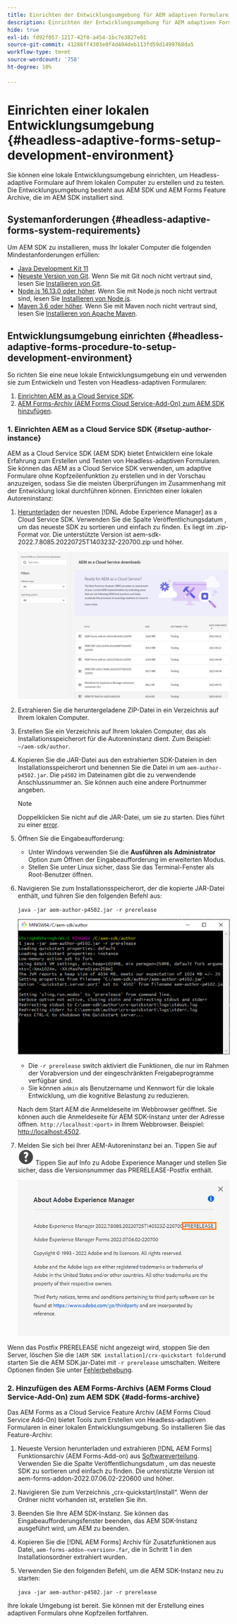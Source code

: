 ```yaml
---
title: Einrichten der Entwicklungsumgebung für AEM adaptiven Formulare ohne Kopfzeilen
description: Einrichten der Entwicklungsumgebung für AEM adaptiven Formulare ohne Kopfzeilen
hide: true
exl-id: fd92f057-1217-42f8-a454-1bc7e3827e01
source-git-commit: 41286ff4303e0f4d404deb113fd59d1499768da5
workflow-type: tm+mt
source-wordcount: '758'
ht-degree: 10%

---
```



# Einrichten einer lokalen Entwicklungsumgebung {#headless-adaptive-forms-setup-development-environment}

Sie können eine lokale Entwicklungsumgebung einrichten, um Headless-adaptive Formulare auf Ihrem lokalen Computer zu erstellen und zu testen. Die Entwicklungsumgebung besteht aus AEM SDK und AEM Forms Feature Archive, die im AEM SDK installiert sind.
<!--
 After a Headless adaptive form or related assets are ready on the local development environment, you can deploy the Headless adaptive form application to your publishing environment. -- >

You require knowledge to build application using react, Git, and Maven to use Headless adaptive forms.

<!-- 

### Download the latest version of AEM as a Cloud Service SDK or Forms feature archive (AEM Forms add-on) from Software Distribution {#software-distribution}

To download the supported version of Adobe Experience Manager as a Cloud Service SDK or Forms feature archive (AEM Forms add-on):

1. Log in to [Software Distribution](https://experience.adobe.com/#/downloads) portal with your Adobe ID.

    >[!NOTE]
    >
    > Your Adobe Organization must be provisioned for AEM as a Cloud Service to download the AEM as a Cloud Service SDK.

1. Navigate to the **[!UICONTROL AEM as a Cloud Service]** tab.
1. Sort by published date in descending order.
1. Click on the latest Adobe Experience Manager as a Cloud Service SDK or Forms feature archive (AEM Forms add-on).
1. Review and accept the EULA. Tap the **[!UICONTROL Download]** button. -->

## Systemanforderungen {#headless-adaptive-forms-system-requirements}

Um AEM SDK zu installieren, muss Ihr lokaler Computer die folgenden Mindestanforderungen erfüllen:

* [Java Development Kit 11](https://experience.adobe.com/#/downloads/content/software-distribution/en/general.html?1_group.propertyvalues.property=.%2Fjcr%3Acontent%2Fmetadata%2Fdc%3AsoftwareType&amp;1_group.propertyvalues.operation=equals&amp;1_group.propertyvalues.0_values=software-type%3Atooling&amp;fulltext=Oracle%7E+JDK%7E+11%7E&amp;orderby=%40jcr%3Acontent%2Fjcr%3AlastModified&amp;orderby.sort=desc&amp;layout=list&amp;p.offset=0&amp;p.limit=14)
* [Neueste Version von Git](https://git-scm.com/downloads). Wenn Sie mit Git noch nicht vertraut sind, lesen Sie [Installieren von Git](https://git-scm.com/book/en/v2/Getting-Started-Installing-Git).
* [Node.js 16.13.0 oder höher](https://nodejs.org/de/download/). Wenn Sie mit Node.js noch nicht vertraut sind, lesen Sie [Installieren von Node.js](https://nodejs.dev/en/learn/how-to-install-nodejs).
* [Maven 3.6 oder höher](https://maven.apache.org/download.cgi). Wenn Sie mit Maven noch nicht vertraut sind, lesen Sie [Installieren von Apache Maven](https://maven.apache.org/install.html).

## Entwicklungsumgebung einrichten {#headless-adaptive-forms-procedure-to-setup-development-environment}

So richten Sie eine neue lokale Entwicklungsumgebung ein und verwenden sie zum Entwickeln und Testen von Headless-adaptiven Formularen:

1. [Einrichten AEM as a Cloud Service SDK](#setup-author-instance).
1. [AEM Forms-Archiv (AEM Forms Cloud Service-Add-On) zum AEM SDK hinzufügen](#add-forms-archive).

<!--

1. (Optional) [Add Forms-specific users to your local Author instance](#configure-users-and-permissions).
1. (Optional) Install [Adaptive forms builder extension for Microsoft Visual Studio Code](#microsoft-visual-studio-code-extension-for-headless-adaptive-forms). 

-->

### 1. Einrichten AEM as a Cloud Service SDK {#setup-author-instance}

AEM as a Cloud Service SDK (AEM SDK) bietet Entwicklern eine lokale Erfahrung zum Erstellen und Testen von Headless-adaptiven Formularen. Sie können das AEM as a Cloud Service SDK verwenden, um adaptive Formulare ohne Kopfzeilenfunktion zu erstellen und in der Vorschau anzuzeigen, sodass Sie die meisten Überprüfungen im Zusammenhang mit der Entwicklung lokal durchführen können. Einrichten einer lokalen Autoreninstanz:

1. [Herunterladen](https://experience.adobe.com/#/downloads/content/software-distribution/de/aemcloud.html) der neuesten [!DNL Adobe Experience Manager] as a Cloud Service SDK. Verwenden Sie die Spalte Veröffentlichungsdatum , um das neueste SDK zu sortieren und einfach zu finden.
Es liegt im .zip-Format vor. Die unterstützte Version ist aem-sdk-2022.7.8085.20220725T140323Z-220700.zip und höher.

   ![Herunterladen des AEM Cloud Service SDK vom Software Distribution-Portal](assets/software-distribution.png)


1. Extrahieren Sie die heruntergeladene ZIP-Datei in ein Verzeichnis auf Ihrem lokalen Computer.
1. Erstellen Sie ein Verzeichnis auf Ihrem lokalen Computer, das als Installationsspeicherort für die Autoreninstanz dient. Zum Beispiel: `~/aem-sdk/author`.
1. Kopieren Sie die JAR-Datei aus den extrahierten SDK-Dateien in den Installationsspeicherort und benennen Sie die Datei in um `aem-author-p4502.jar`. Die `p4502` im Dateinamen gibt die zu verwendende Anschlussnummer an. Sie können auch eine andere Portnummer angeben.

   >[!NOTE]
   >
   > Doppelklicken Sie nicht auf die JAR-Datei, um sie zu starten. Dies führt zu einer [error](https://experienceleague.adobe.com/docs/experience-manager-learn/cloud-service/local-development-environment-set-up/aem-runtime.html?lang=en#troubleshooting-double-click).

1. Öffnen Sie die Eingabeaufforderung:
   * Unter Windows verwenden Sie die **Ausführen als Administrator** Option zum Öffnen der Eingabeaufforderung im erweiterten Modus.
   * Stellen Sie unter Linux sicher, dass Sie das Terminal-Fenster als Root-Benutzer öffnen.

1. Navigieren Sie zum Installationsspeicherort, der die kopierte JAR-Datei enthält, und führen Sie den folgenden Befehl aus:

   `java -jar aem-author-p4502.jar -r prerelease`

   ![Herunterladen des AEM Cloud Service SDK vom Software Distribution-Portal](assets/install-sdk.png)

   * Die `-r prerelease` switch aktiviert die Funktionen, die nur im Rahmen der Vorabversion und der eingeschränkten Freigabeprogramme verfügbar sind.
   * Sie können `admin` als Benutzername und Kennwort für die lokale Entwicklung, um die kognitive Belastung zu reduzieren.

   Nach dem Start AEM die Anmeldeseite im Webbrowser geöffnet. Sie können auch die Anmeldeseite für AEM SDK-Instanz unter der Adresse öffnen. `http://localhost:<port>` in Ihrem Webbrowser. Beispiel: [http://localhost:4502](http://localhost:4502).

1. Melden Sie sich bei Ihrer AEM-Autoreninstanz bei  an. Tippen Sie auf ![help](/help/assets/Help-icon.svg) Tippen Sie auf Info zu Adobe Experience Manager und stellen Sie sicher, dass die Versionsnummer das PRERELEASE-Postfix enthält.

   ![-Hilfe](/help/assets/prerelease.png)

Wenn das Postfix PRERELEASE nicht angezeigt wird, stoppen Sie den Server, löschen Sie die `[AEM SDK installation]/crx-quickstart folder`und starten Sie die AEM SDK.jar-Datei mit `-r prerelease` umschalten. Weitere Optionen finden Sie unter [Fehlerbehebung](/help/troubleshooting.md).

### 2. Hinzufügen des AEM Forms-Archivs (AEM Forms Cloud Service-Add-On) zum AEM SDK {#add-forms-archive}

Das AEM Forms as a Cloud Service Feature Archiv (AEM Forms Cloud Service Add-On) bietet Tools zum Erstellen von Headless-adaptiven Formularen in einer lokalen Entwicklungsumgebung. So installieren Sie das Feature-Archiv:

1. Neueste Version herunterladen und extrahieren [!DNL AEM Forms] Funktionsarchiv (AEM Forms-Add-on) aus [Softwareverteilung](https://experience.adobe.com/#/downloads/content/software-distribution/en/aemcloud.html?fulltext=AEM*+Forms*+add*+on*&amp;orderby=%40jcr%3Acontent%2Fjcr%3AlastModified&amp;orderby.sort=desc&amp;layout=list&amp;p.offset=0&amp;p.limit=20). Verwenden Sie die Spalte Veröffentlichungsdatum , um das neueste SDK zu sortieren und einfach zu finden. Die unterstützte Version ist aem-forms-addon-2022.07.06.02-220600 und höher.

1. Navigieren Sie zum Verzeichnis „crx-quickstart/install“. Wenn der Ordner nicht vorhanden ist, erstellen Sie ihn.
1. Beenden Sie Ihre AEM SDK-Instanz. Sie können das Eingabeaufforderungsfenster beenden, das AEM SDK-Instanz ausgeführt wird, um AEM zu beenden.
1. Kopieren Sie die [!DNL AEM Forms] Archiv für Zusatzfunktionen aus Datei, `aem-forms-addon-<version>.far`, die in Schritt 1 in den Installationsordner extrahiert wurden.
1. Verwenden Sie den folgenden Befehl, um die AEM SDK-Instanz neu zu starten:

   `java -jar aem-author-p4502.jar -r prerelease`

<!-- 

### 3. (Optional) Configure users and permissions {#configure-users-and-permissions}

Create seperate user accounts for Form Developer, Form Practitioner, and end users. These account help you test Headless adaptive forms for various types of users. To create a user account and add roles to the account:

1. Login to your AEM SDK instance.
1. Go to Tools > Security > Users and tap Create. The Create New User wizard opens.
1. In the details tab, specify an ID and Password. All other fields are optional. It is recommended to provide name and an email address.
1. In the Groups tab, search and select user-groups for a user depending on their role. The table below lists all types of users and pre-defined groups for each type of forms users based on their role:
  
    | User Type | AEM Group |
    |---|---|
    | Form developer | [!DNL forms-users] (AEM Forms Users), [!DNL template-authors], [!DNL workflow-users], [!DNL workflow-editors], and [!DNL fdm-authors]  |
    | Customer Experience Lead or UX Designer| [!DNL forms-users], [!DNL template-authors]|
    | AEM administrator | [!DNL aem-administrators], [!DNL fd-administrators] |
    | End user| When a user must log in to view and submit an Adaptive Form, add such users to [!DNL forms-users] group. </br> When no user authentication is required to access Adaptive Forms, do not assign any group to such users.|

<!-- ### 4. (Optional) Install Visual Studio Code extension for Headless adaptive forms {#microsoft-visual-studio-code-extension-for-headless-adaptive-forms}

You can use any IDE for developing Headless adaptive forms. Adobe provides an extension for Microsoft&reg;reg; Visual Studio Code to make it easier for you to navigate structure and develop Headless adaptive forms. The extension adds adaptive forms related IntelliSense capabilities and helps auto-complete Headless adaptive forms JSON syntax. It also adds a panel, titled Forms Tree, to help navigate structure of Headless adaptive form. To use the extension: 

1. Ensure [Microsoft Visual Studio Code 1.62.0 or later](https://code.visualstudio.com/docs/supporting/FAQ#_how-do-i-find-the-version) is installed. If you have an older version or no version installed, download the latest version from [Microsoft Website](https://code.visualstudio.com/docs/setup/setup-overview)
   >[!NOTE]
   >
   >
   > To use Visual Studio from command line on macOS, see [Launching from the command line](https://code.visualstudio.com/docs/setup/mac#_launching-from-the-command-line).

1. Download the [Adaptive forms builder extension](/help/assets/adaptive-form-builder-0.12.0.vsix).

1. Navigate the directory containing the *adaptive-form-builder-[version].vsix* file.

1. Run the following command or see [Install from a VSIX](https://code.visualstudio.com/docs/editor/extension-marketplace#_install-from-a-vsix) article for detailed instructions to install a Visual Studio Code extension from a VSIX file:

    `code -–install-extension adaptive-form-builder-[version].vsix`

    </br> Replace the [version] with actual version of the extension. For example, `code -–install-extension adaptive-form-builder-0.12.0.vsix`

    </br> 

    ![Installing extension](/help/assets/install-extension.png)

<!-- ## Create and setup a react app

Adaptive forms renderer component is a react based component. It requires a react app to run and render a Headless adaptive form. To create and setup react app:

1. Open terminal in Visual Studio code and run the following command to create a react app and installs all related dependencies:

    ```shell
    npx create-react-app [react-app-name] --scripts-version 4.0.3 --template typescript
    ```

    Where [react-app-name] represents name of the project, script version is 4.0.3, and template of type typescript. For example, the following command creates a react app named *headless-forms-demo*.

    ```shell
    npx create-react-app headless-forms-demo --scripts-version 4.0.3 --template typescript
    ```

    It may take some time to create the react app and install all the dependencies. The command creates an empty react app with latest version of react and react-dom dependencies. It does not have any artifacts related to adaptive forms renderer component.

1. Adaptive forms renderer component is based on react spectrum and requires react 16.0.0 and react-dom 16.0.0. To install react 16.0.0 and related dependencies:
    1. Open the Visual Studio code terminal Window or command prompt.
    1. Navigate to the directory of react project.  
    1. Run the following command:

        ```shell
        npm install --save react@16.0.0 react-dom@16.14.0 -force
        ```

1. Run the following command to install adaptive forms renderer component related dependencies:

    ```shell
    npm i --save @aemforms/forms-super-component @aemforms/forms-react-core-components @aemforms/forms-super-component @adobe/react-spectrum @react/react-spectrum
    ```

<!-- 1. Install dependencies for adaptive forms renderer component. Packages for these dependencies are available in Adobe Artifactory. To authenticate with Adobe Artifactory and install dependencies for adaptive forms renderer component:

    1. Create environment variables ARTIFACTORY_USER and ARTIFACTORY_API_TOKEN. The ARTIFACTORY_USER stores Adobe LDAP username and ARTIFACTORY_API_TOKEN stores your [Adobe Artifactory token](https://wiki.corp.adobe.com/display/Artifactory/API+Keys)

    1. Run the following command to set NPM_TOKEN and NPM_EMAIL tokens:

        ```shell

        auth=$(curl -s -u${ARTIFACTORY_USER}:${ARTIFACTORY_API_TOKEN} https://artifactory.corp.adobe.com/artifactory/api/npm/auth)
        export NPM_TOKEN=$(echo "${auth}" | grep "_auth" | awk -F " " '{ print $3 }')
        export NPM_EMAIL=$(echo "${auth}" | grep "email" | awk -F " " '{ print $3 }')
        ```

        These tokens are required to communicated with Adobe Artifactory.

    1. Create a .npmrc file in the react project.

        ![.npmrc file](/help/assets/npmrc.png)

    1. Add the following code to the file:

        ```shell
        @aemforms:registry=https://artifactory.corp.adobe.com/artifactory/api/npm/npm-aem-release/
        @react:registry=https://artifactory.corp.adobe.com/artifactory/api/npm/npm-react-release/
        @quarry:registry=https://artifactory.corp.adobe.com/artifactory/api/npm/npm-adobe-release-local/
        //artifactory.corp.adobe.com/artifactory/api/npm/npm-adobe-release-loca/:_auth=${NPM_TOKEN}
        //artifactory.corp.adobe.com/artifactory/api/npm/npm-aem-release/:_auth=${NPM_TOKEN}
        //artifactory.corp.adobe.com/artifactory/api/npm/npm-react-release/:_auth=${NPM_TOKEN}
        _auth=${NPM_TOKEN}
        email=${NPM_EMAIL}
        always-auth=true
        ```

        It defines the antifactory repositories to use for Headless adaptive forms, react, and quarry related scope.
    1. Run the following command to install adaptive forms renderer component related dependencies:

    ```shell
    npm i --save @aemforms/crispr-react-bindings @aemforms/crispr-react-core-components @adobe/react-spectrum @react/react-spectrum
    ```
 
-->
Ihre lokale Umgebung ist bereit. Sie können mit der Erstellung eines adaptiven Formulars ohne Kopfzeilen fortfahren.
